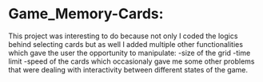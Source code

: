 # Game_Memory-Cards:

This project was interesting to do because not only I coded the logics behind selecting cards
but as well I added multiple other functionalities which gave the user the opportunity to 
manipulate:
-size of the grid
-time limit 
-speed of the cards
which occasionaly gave me some other problems that were dealing with interactivity between 
different states of the game.
